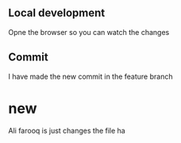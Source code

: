 ## Local development

Opne the browser so you can watch the changes

## Commit


I have made the new commit in the feature branch

# new 

Ali farooq is just changes the file ha


